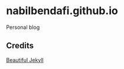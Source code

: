 # nabilbendafi.github.io

Personal blog

## Credits

[Beautiful Jekyll](https://github.com/daattali/beautiful-jekyll)
